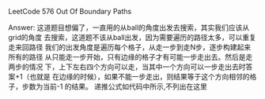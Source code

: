 LeetCode 576 Out Of Boundary Paths


Answer:
    这道题目想偏了，一直用的从ball的角度出发去搜索，其实我们应该从grid的角度
    去搜索，这道题不该从ball出发，因为需要遍历的路径太多，可以重复走来回路径
    我们的出发角度是遍历每个格子，从走一步到走N步，逐步构建起来所有的路径
    从只能走一步开始，只有边缘的格子才有可能一步走出去。然后是走两步的情况
    下，上下左右四个方向可以走，当其中一个方向可以一步走出去时答案+1（也就是
    在边缘的时候），如果不能一步走出，则结果等于这个方向相邻的格子，步数为当前-1
    的结果。
    递推公式如代码中所示,不列出在这里

